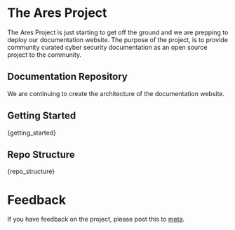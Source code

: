 # The Ares Project
The Ares Project is just starting to get off the ground and we are prepping to deploy our documentation website. The purpose of the project, is to provide community curated cyber security documentation as an open source project to the community.

## Documentation Repository
We are continuing to create the architecture of the documentation website. 

## Getting Started
{getting_started}

## Repo Structure
{repo_structure}

# Feedback
If you have feedback on the project, please post this to [meta](https://meta.myares.io).
